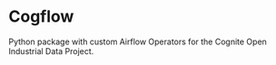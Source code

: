 # Cogflow
Python package with custom Airflow Operators for the Cognite Open Industrial Data Project.
